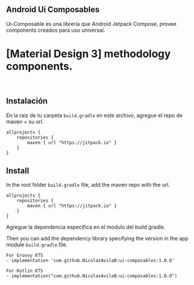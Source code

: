 ## Android Ui Composables
Ui-Composable es una librería que Android Jetpack Compose, provee components creados para uso universal.

# [Material Design 3] methodology components.

<br/>

## Instalación
En la raíz de tu carpeta ```build.gradle``` en este archivo, agregue el repo de maven + su url.
```
allprojects {
    repositories {
        maven { url "https://jitpack.io" }
    }
}
```
## Install
In the  root folder ```build.gradle``` file, add the maven repo with the url.
```
allprojects {
    repositories {
        maven { url "https://jitpack.io" }
    }
}
```
Agregue la dependencia específica en el modulo del build gradle.

Then you can add the dependency library specifying the version in the app module ```build.gradle``` file.
```
For Groovy KTS
- implementation 'com.github.NicolasAvilaB:ui-composables:1.0.0'

For Kotlin KTS
- implementation("com.github.NicolasAvilaB:ui-composables:1.0.0")
```

<br/>


